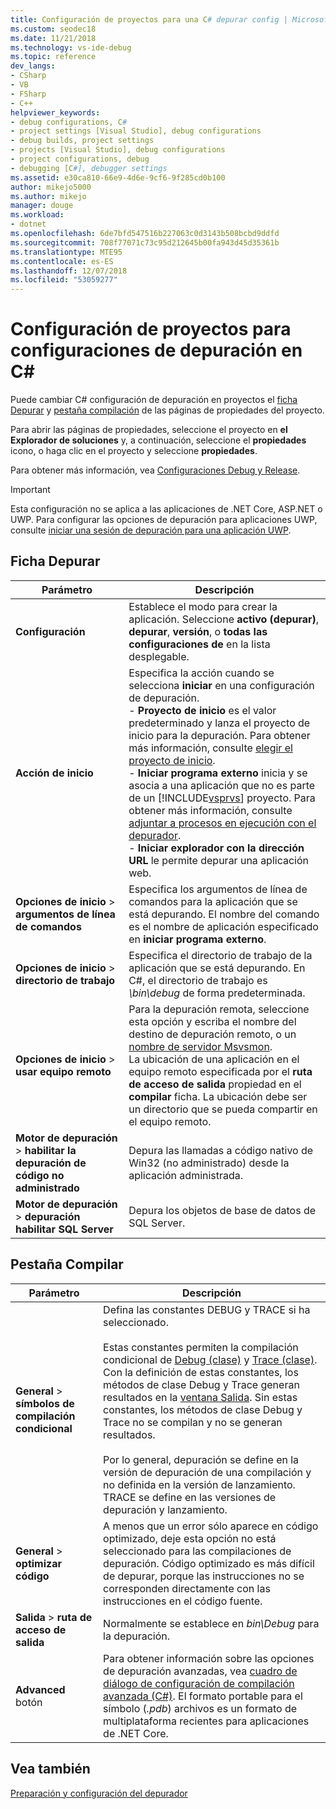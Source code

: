 ```yaml
---
title: Configuración de proyectos para una C# depurar config | Microsoft Docs
ms.custom: seodec18
ms.date: 11/21/2018
ms.technology: vs-ide-debug
ms.topic: reference
dev_langs:
- CSharp
- VB
- FSharp
- C++
helpviewer_keywords:
- debug configurations, C#
- project settings [Visual Studio], debug configurations
- debug builds, project settings
- projects [Visual Studio], debug configurations
- project configurations, debug
- debugging [C#], debugger settings
ms.assetid: e30ca810-66e9-4d6e-9cf6-9f285cd0b100
author: mikejo5000
ms.author: mikejo
manager: douge
ms.workload:
- dotnet
ms.openlocfilehash: 6de7bfd547516b227063c0d3143b508bcbd9ddfd
ms.sourcegitcommit: 708f77071c73c95d212645b00fa943d45d35361b
ms.translationtype: MTE95
ms.contentlocale: es-ES
ms.lasthandoff: 12/07/2018
ms.locfileid: "53059277"
---
```

# <a name="project-settings-for--c-debug-configurations"></a>Configuración de proyectos para configuraciones de depuración en C#

Puede cambiar C# configuración de depuración en proyectos el [ficha Depurar](#debug-tab) y [pestaña compilación](#build-tab) de las páginas de propiedades del proyecto. 

Para abrir las páginas de propiedades, seleccione el proyecto en **el Explorador de soluciones** y, a continuación, seleccione el **propiedades** icono, o haga clic en el proyecto y seleccione **propiedades**.

Para obtener más información, vea [Configuraciones Debug y Release](how-to-set-debug-and-release-configurations.md). 

>[!IMPORTANT]
>Esta configuración no se aplica a las aplicaciones de .NET Core, ASP.NET o UWP. Para configurar las opciones de depuración para aplicaciones UWP, consulte [iniciar una sesión de depuración para una aplicación UWP](start-a-debugging-session-for-a-store-app-in-visual-studio-vb-csharp-cpp-and-xaml.md).  
  
## <a name="debug-tab"></a>Ficha Depurar  
  
|Parámetro|Descripción|
|-------------------------------------| - |
| **Configuración** | Establece el modo para crear la aplicación. Seleccione **activo (depurar)**, **depurar**, **versión**, o **todas las configuraciones de** en la lista desplegable. |
| **Acción de inicio** | Especifica la acción cuando se selecciona **iniciar** en una configuración de depuración.<br />- **Proyecto de inicio** es el valor predeterminado y lanza el proyecto de inicio para la depuración. Para obtener más información, consulte [elegir el proyecto de inicio](/previous-versions/visualstudio/visual-studio-2010/0s590bew(v=vs.100)).<br />- **Iniciar programa externo** inicia y se asocia a una aplicación que no es parte de un [!INCLUDE[vsprvs](../code-quality/includes/vsprvs_md.md)] proyecto. Para obtener más información, consulte [adjuntar a procesos en ejecución con el depurador](attach-to-running-processes-with-the-visual-studio-debugger.md).<br />- **Iniciar explorador con la dirección URL** le permite depurar una aplicación web. |
| **Opciones de inicio** > **argumentos de línea de comandos** | Especifica los argumentos de línea de comandos para la aplicación que se está depurando. El nombre del comando es el nombre de aplicación especificado en **iniciar programa externo**. |
| **Opciones de inicio** > **directorio de trabajo** | Especifica el directorio de trabajo de la aplicación que se está depurando. En C#, el directorio de trabajo es *\bin\debug* de forma predeterminada.
| **Opciones de inicio** > **usar equipo remoto**|Para la depuración remota, seleccione esta opción y escriba el nombre del destino de depuración remoto, o un [nombre de servidor Msvsmon](../debugger/remote-debugging.md). <br />La ubicación de una aplicación en el equipo remoto especificada por el **ruta de acceso de salida** propiedad en el **compilar** ficha. La ubicación debe ser un directorio que se pueda compartir en el equipo remoto. 
| **Motor de depuración** > **habilitar la depuración de código no administrado** | Depura las llamadas a código nativo de Win32 (no administrado) desde la aplicación administrada. |
| **Motor de depuración** > **depuración habilitar SQL Server** | Depura los objetos de base de datos de SQL Server. |
  
## <a name="build-tab"></a>Pestaña Compilar  
  
|Parámetro|Descripción|  
|-------------|-----------------|  
|**General** > **símbolos de compilación condicional**|Defina las constantes DEBUG y TRACE si ha seleccionado.<br /><br /> Estas constantes permiten la compilación condicional de [Debug (clase)](/dotnet/api/system.diagnostics.debug) y [Trace (clase)](/dotnet/api/system.diagnostics.trace). Con la definición de estas constantes, los métodos de clase Debug y Trace generan resultados en la [ventana Salida](../ide/reference/output-window.md). Sin estas constantes, los métodos de clase Debug y Trace no se compilan y no se generan resultados.<br /><br />Por lo general, depuración se define en la versión de depuración de una compilación y no definida en la versión de lanzamiento. TRACE se define en las versiones de depuración y lanzamiento.|  
|**General** > **optimizar código**|A menos que un error sólo aparece en código optimizado, deje esta opción no está seleccionado para las compilaciones de depuración. Código optimizado es más difícil de depurar, porque las instrucciones no se corresponden directamente con las instrucciones en el código fuente.|  
|**Salida** > **ruta de acceso de salida**|Normalmente se establece en *bin\Debug* para la depuración.|
|**Advanced** botón|Para obtener información sobre las opciones de depuración avanzadas, vea [cuadro de diálogo de configuración de compilación avanzada (C#)](../ide/reference/advanced-build-settings-dialog-box-csharp.md). El formato portable para el símbolo (*.pdb*) archivos es un formato de multiplataforma recientes para aplicaciones de .NET Core. 
  
## <a name="see-also"></a>Vea también  
 [Preparación y configuración del depurador](../debugger/debugger-settings-and-preparation.md)